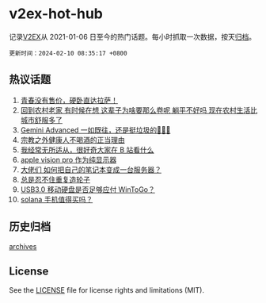 # v2ex-hot-hub

 记录[V2EX](https://www.v2ex.com/)从 2021-01-06 日至今的热门话题。每小时抓取一次数据，按天[归档](archives)。

`更新时间：2024-02-10 08:35:17 +0800`

## 热议话题

1. [青春没有售价，硬卧直达拉萨！](https://www.v2ex.com/t/1015138)
1. [回到农村老家 有时候在想 这辈子为啥要那么卷呢 躺平不好吗 现在农村生活比城市舒服多了](https://www.v2ex.com/t/1015160)
1. [Gemini Advanced 一如既往，还是挺垃圾的🤣🤣🤣](https://www.v2ex.com/t/1015141)
1. [宗教之外健康人不喝酒的正当理由](https://www.v2ex.com/t/1015147)
1. [我经常无所适从，很好奇大家在 B 站看什么](https://www.v2ex.com/t/1015175)
1. [apple vision pro 作为纯显示器](https://www.v2ex.com/t/1015183)
1. [大佬们 如何把自己的笔记本变成一台服务器？](https://www.v2ex.com/t/1015136)
1. [总是忍不住重复造轮子](https://www.v2ex.com/t/1015148)
1. [USB3.0 移动硬盘是否足够应付 WinToGo？](https://www.v2ex.com/t/1015153)
1. [solana 手机值得买吗？](https://www.v2ex.com/t/1015131)

## 历史归档

[archives](archives)

## License

See the [LICENSE](LICENSE) file for license rights and limitations (MIT).
